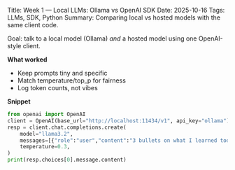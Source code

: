 Title: Week 1 — Local LLMs: Ollama vs OpenAI SDK
Date: 2025-10-16
Tags: LLMs, SDK, Python
Summary: Comparing local vs hosted models with the same client code.

Goal: talk to a local model (Ollama) *and* a hosted model using one OpenAI-style client.

**What worked**
- Keep prompts tiny and specific
- Match temperature/top_p for fairness
- Log token counts, not vibes

**Snippet**
```python
from openai import OpenAI
client = OpenAI(base_url="http://localhost:11434/v1", api_key="ollama")
resp = client.chat.completions.create(
    model="llama3.2",
    messages=[{"role":"user","content":"3 bullets on what I learned today"}],
    temperature=0.3,
)
print(resp.choices[0].message.content)
```
